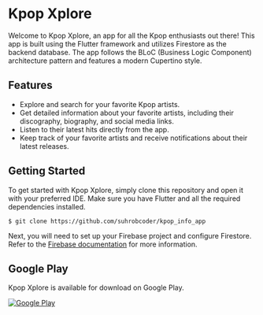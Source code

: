 # Kpop Xplore

Welcome to Kpop Xplore, an app for all the Kpop enthusiasts out there! This app is built using the Flutter framework and utilizes Firestore as the backend database. The app follows the BLoC (Business Logic Component) architecture pattern and features a modern Cupertino style.

## Features

- Explore and search for your favorite Kpop artists.
- Get detailed information about your favorite artists, including their discography, biography, and social media links.
- Listen to their latest hits directly from the app.
- Keep track of your favorite artists and receive notifications about their latest releases.

## Getting Started

To get started with Kpop Xplore, simply clone this repository and open it with your preferred IDE. Make sure you have Flutter and all the required dependencies installed.

```$ git clone https://github.com/suhrobcoder/kpop_info_app```

Next, you will need to set up your Firebase project and configure Firestore. Refer to the [Firebase documentation](https://firebase.google.com/docs/flutter/setup) for more information.

## Google Play

Kpop Xplore is available for download on Google Play.

[![Google Play](https://play.google.com/intl/en_us/badges/images/generic/en_badge_web_generic.png)](https://play.google.com/store/apps/details?id=uz.suhrob.kpopinfo)
